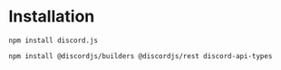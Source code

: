 # Installation

```npm install discord.js```

```npm install @discordjs/builders @discordjs/rest discord-api-types```